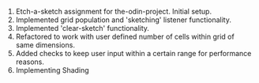 1. Etch-a-sketch assignment for the-odin-project. Initial setup.
2. Implemented grid population and 'sketching' listener functionality.
3. Implemented 'clear-sketch' functionality.
4. Refactored to work with user defined number of cells within grid of same dimensions.
5. Added checks to keep user input within a certain range for performance reasons.
6. Implementing Shading